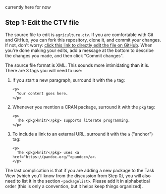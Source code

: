 currently here for now

## Step 1: Edit the CTV file

The source file to edit is `agriculture.ctv`.
If you are comfortable with Git and GitHub, you can fork this repository, clone it, and commit your changes.
If not, don't worry: [click this link to directly edit the file on GitHub](https://github.com/jpiaskowski/ctv-agriculture/edit/master/ReproducibleResearch.ctv).
When you're done making your edits, add a message at the bottom to describe the changes you made, and then click "Commit changes".

The source file format is XML. This sounds more intimidating than it is. There are 3 tags you will need to use:

1. If you start a new paragraph, surround it with the `p` tag:

    ```
    <p>
      Your content goes here.
    </p>
    ```

1. Whenever you mention a CRAN package, surround it with the `pkg` tag:

    ```
    <p>
      The <pkg>knitr</pkg> supports literate programming.
    </p>
    ```

1. To include a link to an external URL, surround it with the `a` ("anchor") tag:

    ```
    <p>
      The <pkg>knitr</pkg> uses <a href="https://pandoc.org/">pandoc</a>.
    </p>
    ```

The last complication is that if you are adding a new package to the Task View (which you'll know from the discussion from Step 0), you will also need to list it in the section `<packagelist>`.
Please add it in alphabetical order (this is only a convention, but it helps keep things organized).